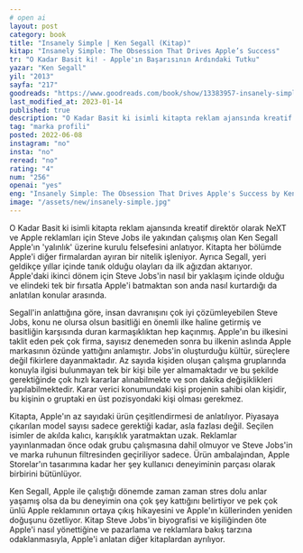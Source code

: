 ```yaml
---
# open ai
layout: post  
category: book  
title: "Insanely Simple | Ken Segall (Kitap)"  
kitap: "Insanely Simple: The Obsession That Drives Apple’s Success"  
tr: "O Kadar Basit ki! - Apple'ın Başarısının Ardındaki Tutku"  
yazar: "Ken Segall"  
yil: "2013"  
sayfa: "217"  
goodreads: "https://www.goodreads.com/book/show/13383957-insanely-simple"  
last_modified_at: 2023-01-14
published: true  
description: "O Kadar Basit ki isimli kitapta reklam ajansında kreatif direktör olarak NeXT ve Apple reklamları için Steve Jobs ile yakından çalışmış olan Ken Segall Apple'ın 'yalınlık' üzerine kurulu felsefesini anlatıyor."  
tag: "marka profili"
posted: 2022-06-08
instagram: "no"
insta: "no"
reread: "no"
rating: "4"
num: "256"
openai: "yes"
eng: "Insanely Simple: The Obsession That Drives Apple's Success by Ken Segall delves into the key factor behind Apple's achievements—simplicity. The book highlights how Apple's unwavering commitment to simplicity has shaped their products, marketing, and overall success, offering valuable lessons for businesses aiming to make a lasting impact in today's complex world."
image: "/assets/new/insanely-simple.jpg"
---
```


O Kadar Basit ki isimli kitapta reklam ajansında kreatif direktör olarak NeXT ve Apple reklamları için Steve Jobs ile yakından çalışmış olan Ken Segall Apple'ın 'yalınlık' üzerine kurulu felsefesini anlatıyor. Kitapta her bölümde Apple'i diğer firmalardan ayıran bir nitelik işleniyor. Ayrıca Segall, yeri geldikçe yıllar içinde tanık olduğu olayları da ilk ağızdan aktarıyor. Apple'daki ikinci dönem için Steve Jobs'in nasıl bir yaklaşım içinde olduğu ve elindeki tek bir fırsatla Apple'i batmaktan son anda nasıl kurtardığı da anlatılan konular arasında.

Segall'in anlattığına göre, insan davranışını çok iyi çözümleyebilen Steve Jobs, konu ne olursa olsun basitliği en önemli ilke haline getirmiş ve basitliğin karşısında duran karmaşıklıktan hep kaçınmış. Apple'ın bu ilkesini taklit eden pek çok firma, sayısız denemeden sonra bu ilkenin aslında Apple markasının özünde yattığını anlamıştır. Jobs'in oluşturduğu kültür, süreçlere değil fikirlere dayanmaktadır. Az sayıda kişiden oluşan çalışma gruplarında konuyla ilgisi bulunmayan tek bir kişi bile yer almamaktadır ve bu şekilde gerektiğinde çok hızlı kararlar alınabilmekte ve son dakika değişiklikleri yapılabilmektedir. Karar verici konumundaki kişi projenin sahibi olan kişidir, bu kişinin o gruptaki en üst pozisyondaki kişi olması gerekmez.

Kitapta, Apple'ın az sayıdaki ürün çeşitlendirmesi de anlatılıyor. Piyasaya çıkarılan model sayısı sadece gerektiği kadar, asla fazlası değil. Seçilen isimler de akılda kalıcı, karışıklık yaratmaktan uzak. Reklamlar yayınlanmadan önce odak grubu çalışmasına dahil olmuyor ve Steve Jobs'in ve marka ruhunun filtresinden geçiriliyor sadece. Ürün ambalajından, Apple Storelar'ın tasarımına kadar her şey kullanıcı deneyiminin parçası olarak birbirini bütünlüyor.

Ken Segall, Apple ile çalıştığı dönemde zaman zaman stres dolu anlar yaşamış olsa da bu deneyimin ona çok şey kattığını belirtiyor ve pek çok ünlü Apple reklamının ortaya çıkış hikayesini ve Apple'ın küllerinden yeniden doğuşunu özetliyor. Kitap Steve Jobs'in biyografisi ve kişiliğinden öte Apple'i nasıl yönettiğine ve pazarlama ve reklamlara bakış tarzına odaklanmasıyla, Apple'i anlatan diğer kitaplardan ayrılıyor.
